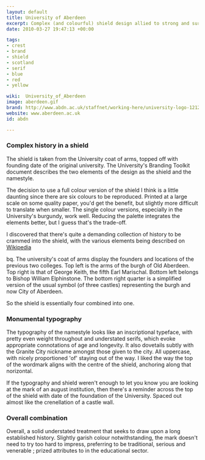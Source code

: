 ```yaml
---
layout: default
title: University of Aberdeen
excerpt: Complex (and colourful) shield design allied to strong and sure typography for an ancient University.
date: 2010-03-27 19:47:13 +00:00

tags:
- crest
- brand
- shield
- scotland
- serif
- blue
- red
- yellow

wiki:  University_of_Aberdeen
image: aberdeen.gif
brand: http://www.abdn.ac.uk/staffnet/working-here/university-logo-1212.php
website: www.aberdeen.ac.uk
id: abdn

---
```


### Complex history in a shield

The shield is taken from the University coat of arms, topped off with founding date of the original university. The University's Branding Toolkit document describes the two elements of the design as the shield and the namestyle.

The decision to use a full colour version of the shield I think is a little daunting since there are six colours to be reproduced. Printed at a large scale on some quality paper, you'd get the benefit, but slightly more difficult to translate when smaller. The single colour versions, especially in the University's burgundy, work well. Reducing the palette integrates the elements better, but I guess that's the trade-off.

I discovered that there's quite a demanding collection of history to be crammed into the shield, with the various elements being described on [Wikipedia](http://en.wikipedia.org/wiki/University_of_Aberdeen)

bq. The university's coat of arms display the founders and locations of the previous two colleges. Top left is the arms of the burgh of Old Aberdeen. Top right is that of George Keith, the fifth Earl Marischal. Bottom left belongs to Bishop William Elphinstone. The bottom right quarter is a simplified version of the usual symbol (of three castles) representing the burgh and now City of Aberdeen.

So the shield is essentially four combined into one.

### Monumental typography

The typography of the namestyle looks like an inscriptional typeface, with pretty even weight throughout and understated serifs, which evoke appropriate connotations of age and longevity. It also dovetails subtly with the Granite City nickname amongst those given to the city. All uppercase, with nicely proportioned 'of' staying out of the way. I liked the way the top of the wordmark aligns with the centre of the shield, anchoring along that norizontal.

If the typography and shield weren't enough to let you know you are looking at the mark of an august institution, then there's a reminder across the top of the shield with date of the foundation of the University. Spaced out almost like the crenellation of a castle wall.

### Overall combination

Overall, a solid understated treatment that seeks to draw upon a long established history. Slightly garish colour notwithstanding, the mark doesn't need to try too hard to impress, preferring to be traditional, serious and venerable ; prized attributes to in the educational sector.
